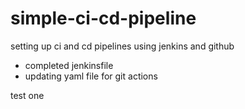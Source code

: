 # simple-ci-cd-pipeline
setting up ci and cd pipelines using jenkins and github

 - completed jenkinsfile
 - updating yaml file for git actions
 
 test one
